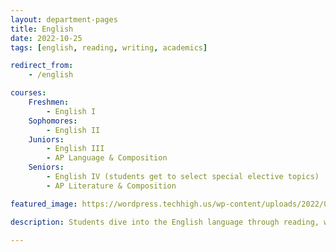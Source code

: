 ```yaml
---
layout: department-pages
title: English
date: 2022-10-25
tags: [english, reading, writing, academics]

redirect_from:
    - /english

courses:
    Freshmen: 
        - English I
    Sophomores:
        - English II
    Juniors:
        - English III
        - AP Language & Composition
    Seniors:
        - English IV (students get to select special elective topics)
        - AP Literature & Composition

featured_image: https://wordpress.techhigh.us/wp-content/uploads/2022/03/english-image.jpg

description: Students dive into the English language through reading, writing, and theory.

---
```


